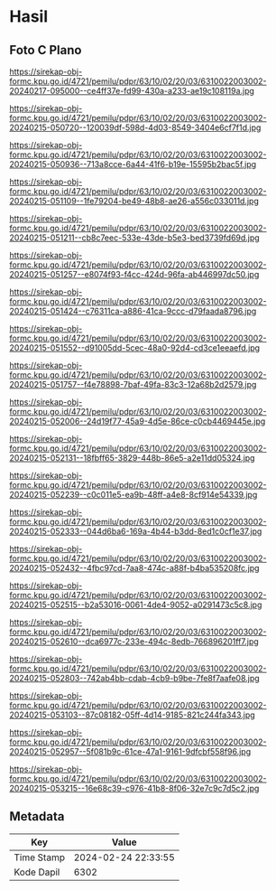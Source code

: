 # Hasil

## Foto C Plano

https://sirekap-obj-formc.kpu.go.id/4721/pemilu/pdpr/63/10/02/20/03/6310022003002-20240217-095000--ce4ff37e-fd99-430a-a233-ae19c108119a.jpg

https://sirekap-obj-formc.kpu.go.id/4721/pemilu/pdpr/63/10/02/20/03/6310022003002-20240215-050720--120039df-598d-4d03-8549-3404e6cf7f1d.jpg

https://sirekap-obj-formc.kpu.go.id/4721/pemilu/pdpr/63/10/02/20/03/6310022003002-20240215-050936--713a8cce-6a44-41f6-b19e-15595b2bac5f.jpg

https://sirekap-obj-formc.kpu.go.id/4721/pemilu/pdpr/63/10/02/20/03/6310022003002-20240215-051109--1fe79204-be49-48b8-ae26-a556c033011d.jpg

https://sirekap-obj-formc.kpu.go.id/4721/pemilu/pdpr/63/10/02/20/03/6310022003002-20240215-051211--cb8c7eec-533e-43de-b5e3-bed3739fd69d.jpg

https://sirekap-obj-formc.kpu.go.id/4721/pemilu/pdpr/63/10/02/20/03/6310022003002-20240215-051257--e8074f93-f4cc-424d-96fa-ab446997dc50.jpg

https://sirekap-obj-formc.kpu.go.id/4721/pemilu/pdpr/63/10/02/20/03/6310022003002-20240215-051424--c76311ca-a886-41ca-9ccc-d79faada8796.jpg

https://sirekap-obj-formc.kpu.go.id/4721/pemilu/pdpr/63/10/02/20/03/6310022003002-20240215-051552--d91005dd-5cec-48a0-92d4-cd3ce1eeaefd.jpg

https://sirekap-obj-formc.kpu.go.id/4721/pemilu/pdpr/63/10/02/20/03/6310022003002-20240215-051757--f4e78898-7baf-49fa-83c3-12a68b2d2579.jpg

https://sirekap-obj-formc.kpu.go.id/4721/pemilu/pdpr/63/10/02/20/03/6310022003002-20240215-052006--24d19f77-45a9-4d5e-86ce-c0cb4469445e.jpg

https://sirekap-obj-formc.kpu.go.id/4721/pemilu/pdpr/63/10/02/20/03/6310022003002-20240215-052131--18fbff65-3829-448b-86e5-a2e11dd05324.jpg

https://sirekap-obj-formc.kpu.go.id/4721/pemilu/pdpr/63/10/02/20/03/6310022003002-20240215-052239--c0c011e5-ea9b-48ff-a4e8-8cf914e54339.jpg

https://sirekap-obj-formc.kpu.go.id/4721/pemilu/pdpr/63/10/02/20/03/6310022003002-20240215-052333--044d6ba6-169a-4b44-b3dd-8ed1c0cf1e37.jpg

https://sirekap-obj-formc.kpu.go.id/4721/pemilu/pdpr/63/10/02/20/03/6310022003002-20240215-052432--4fbc97cd-7aa8-474c-a88f-b4ba535208fc.jpg

https://sirekap-obj-formc.kpu.go.id/4721/pemilu/pdpr/63/10/02/20/03/6310022003002-20240215-052515--b2a53016-0061-4de4-9052-a0291473c5c8.jpg

https://sirekap-obj-formc.kpu.go.id/4721/pemilu/pdpr/63/10/02/20/03/6310022003002-20240215-052610--dca6977c-233e-494c-8edb-766896201ff7.jpg

https://sirekap-obj-formc.kpu.go.id/4721/pemilu/pdpr/63/10/02/20/03/6310022003002-20240215-052803--742ab4bb-cdab-4cb9-b9be-7fe8f7aafe08.jpg

https://sirekap-obj-formc.kpu.go.id/4721/pemilu/pdpr/63/10/02/20/03/6310022003002-20240215-053103--87c08182-05ff-4d14-9185-821c244fa343.jpg

https://sirekap-obj-formc.kpu.go.id/4721/pemilu/pdpr/63/10/02/20/03/6310022003002-20240215-052957--5f081b9c-61ce-47a1-9161-9dfcbf558f96.jpg

https://sirekap-obj-formc.kpu.go.id/4721/pemilu/pdpr/63/10/02/20/03/6310022003002-20240215-053215--16e68c39-c976-41b8-8f06-32e7c9c7d5c2.jpg


## Metadata

| Key        | Value               |
| ---------- | ------------------- |
| Time Stamp | 2024-02-24 22:33:55 |
| Kode Dapil | 6302                |



